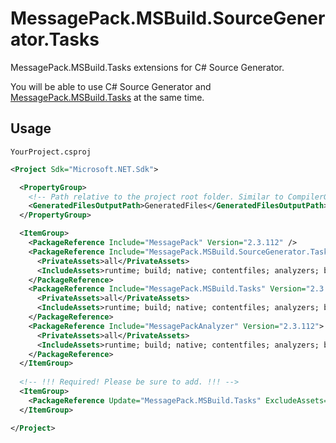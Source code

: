 # MessagePack.MSBuild.SourceGenerator.Tasks

MessagePack.MSBuild.Tasks extensions for C# Source Generator.

You will be able to use C# Source Generator and [MessagePack.MSBuild.Tasks](https://www.nuget.org/packages/MessagePack.MSBuild.Tasks) at the same time.

## Usage

`YourProject.csproj`
```xml
<Project Sdk="Microsoft.NET.Sdk">

  <PropertyGroup>
    <!-- Path relative to the project root folder. Similar to CompilerGeneratedFilesOutputPath. Default: $(IntermediateOutputPath)generated -->
    <GeneratedFilesOutputPath>GeneratedFiles</GeneratedFilesOutputPath>
  </PropertyGroup>

  <ItemGroup>
    <PackageReference Include="MessagePack" Version="2.3.112" />
    <PackageReference Include="MessagePack.MSBuild.SourceGenerator.Tasks" Version="1.0.0">
      <PrivateAssets>all</PrivateAssets>
      <IncludeAssets>runtime; build; native; contentfiles; analyzers; buildtransitive</IncludeAssets>
    </PackageReference>
    <PackageReference Include="MessagePack.MSBuild.Tasks" Version="2.3.112">
      <PrivateAssets>all</PrivateAssets>
      <IncludeAssets>runtime; build; native; contentfiles; analyzers; buildtransitive</IncludeAssets>
    </PackageReference>
    <PackageReference Include="MessagePackAnalyzer" Version="2.3.112">
      <PrivateAssets>all</PrivateAssets>
      <IncludeAssets>runtime; build; native; contentfiles; analyzers; buildtransitive</IncludeAssets>
    </PackageReference>
  </ItemGroup>
  
  <!-- !!! Required! Please be sure to add. !!! -->
  <ItemGroup>
    <PackageReference Update="MessagePack.MSBuild.Tasks" ExcludeAssets="build" GeneratePathProperty="true" />
  </ItemGroup>

</Project>
```
